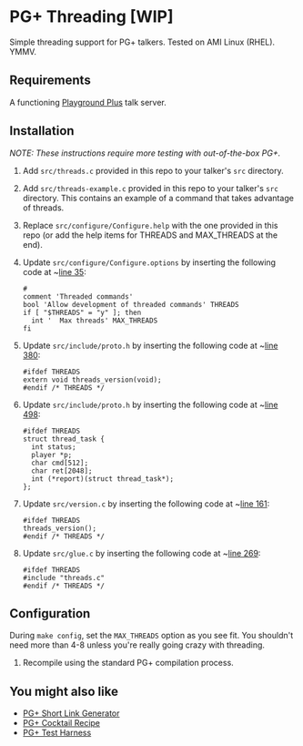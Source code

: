 # PG+ Threading [WIP]
Simple threading support for PG+ talkers. Tested on AMI Linux (RHEL). YMMV.

## Requirements

A functioning [Playground Plus](https://github.com/talkers/pgplus) talk server.

## Installation

_NOTE: These instructions require more testing with out-of-the-box PG+._

1. Add `src/threads.c` provided in this repo to your talker's `src` directory.

1. Add `src/threads-example.c` provided in this repo to your talker's `src` directory. This contains an example of a command that takes advantage of threads.

1. Replace `src/configure/Configure.help` with the one provided in this repo (or add the help items for THREADS and MAX_THREADS at the end).

1. Update `src/configure/Configure.options` by inserting the following code at ~[line 35](https://github.com/talkers/pgplus/blob/master/src/configure/Configure.options#L35):

    ```
    #
    comment 'Threaded commands'
    bool 'Allow development of threaded commands' THREADS
    if [ "$THREADS" = "y" ]; then
      int '  Max threads' MAX_THREADS
    fi
    ```

1. Update `src/include/proto.h` by inserting the following code at ~[line 380](https://github.com/talkers/pgplus/blob/master/src/include/proto.h#L380):

    ```
    #ifdef THREADS
    extern void threads_version(void);
    #endif /* THREADS */
    ```

1. Update `src/include/proto.h` by inserting the following code at ~[line 498](https://github.com/talkers/pgplus/blob/master/src/include/proto.h#L498):

    ```
    #ifdef THREADS
    struct thread_task {
      int status;
      player *p;
      char cmd[512];
      char ret[2048];
      int (*report)(struct thread_task*);
    };
    ```

1. Update `src/version.c` by inserting the following code at ~[line 161](https://github.com/talkers/pgplus/blob/master/src/version.c#L161):

    ```
    #ifdef THREADS
    threads_version();
    #endif /* THREADS */
    ```

1. Update `src/glue.c` by inserting the following code at ~[line 269](https://github.com/talkers/pgplus/blob/master/src/glue.c#L269):

    ```
    #ifdef THREADS
    #include "threads.c"
    #endif /* THREADS */
    ```

## Configuration

During `make config`, set the `MAX_THREADS` option as you see fit. You shouldn't need more than 4-8 unless you're really going crazy with threading.

1. Recompile using the standard PG+ compilation process.

## You might also like
* [PG+ Short Link Generator](https://github.com/jmodjeska/pgplus-shortlink)
* [PG+ Cocktail Recipe](https://github.com/jmodjeska/pgplus-cocktail)
* [PG+ Test Harness](https://github.com/jmodjeska/pgplus-test)
